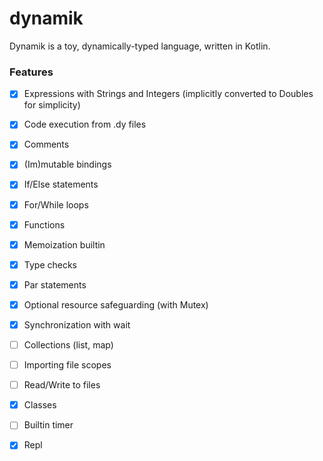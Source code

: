 # dynamik

Dynamik is a toy, dynamically-typed language, written in Kotlin.   


### Features

- [x] Expressions with Strings and Integers (implicitly converted to Doubles for simplicity) 

- [x] Code execution from .dy files 

- [x] Comments

- [x] (Im)mutable bindings 

- [x] If/Else statements

- [x] For/While loops

- [x] Functions 

- [x] Memoization builtin

- [x] Type checks

- [x] Par statements 

- [x] Optional resource safeguarding (with Mutex)

- [x] Synchronization with wait 

- [ ] Collections (list, map)

- [ ] Importing file scopes

- [ ] Read/Write to files 

- [x] Classes 

- [ ] Builtin timer

- [x] Repl


